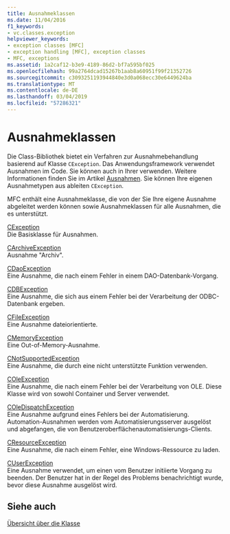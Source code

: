 ```yaml
---
title: Ausnahmeklassen
ms.date: 11/04/2016
f1_keywords:
- vc.classes.exception
helpviewer_keywords:
- exception classes [MFC]
- exception handling [MFC], exception classes
- MFC, exceptions
ms.assetid: 1a2caf12-b3e9-4189-86d2-bf7a595bf025
ms.openlocfilehash: 99a2764dcad15267b1aab8a60951f99f21352726
ms.sourcegitcommit: c3093251193944840e3d0a068ecc30e6449624ba
ms.translationtype: MT
ms.contentlocale: de-DE
ms.lasthandoff: 03/04/2019
ms.locfileid: "57286321"
---
```

# <a name="exception-classes"></a>Ausnahmeklassen

Die Class-Bibliothek bietet ein Verfahren zur Ausnahmebehandlung basierend auf Klasse `CException`. Das Anwendungsframework verwendet Ausnahmen im Code. Sie können auch in Ihrer verwenden. Weitere Informationen finden Sie im Artikel [Ausnahmen](../mfc/exception-handling-in-mfc.md). Sie können Ihre eigenen Ausnahmetypen aus ableiten `CException`.

MFC enthält eine Ausnahmeklasse, die von der Sie Ihre eigene Ausnahme abgeleitet werden können sowie Ausnahmeklassen für alle Ausnahmen, die es unterstützt.

[CException](../mfc/reference/cexception-class.md)<br/>
Die Basisklasse für Ausnahmen.

[CArchiveException](../mfc/reference/carchiveexception-class.md)<br/>
Ausnahme "Archiv".

[CDaoException](../mfc/reference/cdaoexception-class.md)<br/>
Eine Ausnahme, die nach einem Fehler in einem DAO-Datenbank-Vorgang.

[CDBException](../mfc/reference/cdbexception-class.md)<br/>
Eine Ausnahme, die sich aus einem Fehler bei der Verarbeitung der ODBC-Datenbank ergeben.

[CFileException](../mfc/reference/cfileexception-class.md)<br/>
Eine Ausnahme dateiorientierte.

[CMemoryException](../mfc/reference/cmemoryexception-class.md)<br/>
Eine Out-of-Memory-Ausnahme.

[CNotSupportedException](../mfc/reference/cnotsupportedexception-class.md)<br/>
Eine Ausnahme, die durch eine nicht unterstützte Funktion verwenden.

[COleException](../mfc/reference/coleexception-class.md)<br/>
Eine Ausnahme, die nach einem Fehler bei der Verarbeitung von OLE. Diese Klasse wird von sowohl Container und Server verwendet.

[COleDispatchException](../mfc/reference/coledispatchexception-class.md)<br/>
Eine Ausnahme aufgrund eines Fehlers bei der Automatisierung. Automation-Ausnahmen werden vom Automatisierungsserver ausgelöst und abgefangen, die von Benutzeroberflächenautomatisierungs-Clients.

[CResourceException](../mfc/reference/cresourceexception-class.md)<br/>
Eine Ausnahme, die nach einem Fehler, eine Windows-Ressource zu laden.

[CUserException](../mfc/reference/cuserexception-class.md)<br/>
Eine Ausnahme verwendet, um einen vom Benutzer initiierte Vorgang zu beenden. Der Benutzer hat in der Regel des Problems benachrichtigt wurde, bevor diese Ausnahme ausgelöst wird.

## <a name="see-also"></a>Siehe auch

[Übersicht über die Klasse](../mfc/class-library-overview.md)
